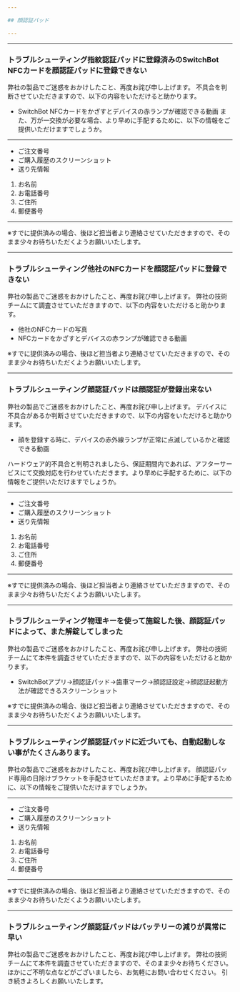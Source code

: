 ```yaml
---

## 顔認証パッド

---
```


---
### トラブルシューティング指紋認証パッドに登録済みのSwitchBot NFCカードを顔認証パッドに登録できない

弊社の製品でご迷惑をおかけしたこと、再度お詫び申し上げます。
不具合を判断させていただきますので、以下の内容をいただけると助かります。
- SwitchBot NFCカードをかざすとデバイスの赤ランプが確認できる動画
また、万が一交換が必要な場合、より早めに手配するために、以下の情報をご提供いただけますでしょうか。

---
- ご注文番号
- ご購入履歴のスクリーンショット
- 送り先情報
1. お名前
2. お電話番号
3. ご住所
4. 郵便番号

---
※すでに提供済みの場合、後ほど担当者より連絡させていただきますので、そのまま少々お待ちいただくようお願いいたします。



---
### トラブルシューティング他社のNFCカードを顔認証パッドに登録できない

弊社の製品でご迷惑をおかけしたこと、再度お詫び申し上げます。
弊社の技術チームにて調査させていただきますので、以下の内容をいただけると助かります。
- 他社のNFCカードの写真
- NFCカードをかざすとデバイスの赤ランプが確認できる動画

※すでに提供済みの場合、後ほど担当者より連絡させていただきますので、そのまま少々お待ちいただくようお願いいたします。



---
### トラブルシューティング顔認証パッドは顔認証が登録出来ない

弊社の製品でご迷惑をおかけしたこと、再度お詫び申し上げます。
デバイスに不具合があるか判断させていただきますので、以下の内容をいただけると助かります。
- 顔を登録する時に、デバイスの赤外線ランプが正常に点滅しているかと確認できる動画

ハードウェア的不具合と判明されましたら、保証期間内であれば、アフターサービスにて交換対応を行わせていただきます。より早めに手配するために、以下の情報をご提供いただけますでしょうか。

---
- ご注文番号
- ご購入履歴のスクリーンショット
- 送り先情報
1. お名前
2. お電話番号
3. ご住所
4. 郵便番号

---

※すでに提供済みの場合、後ほど担当者より連絡させていただきますので、そのまま少々お待ちいただくようお願いいたします。



---
### トラブルシューティング物理キーを使って施錠した後、顔認証パッドによって、また解錠してしまった

弊社の製品でご迷惑をおかけしたこと、再度お詫び申し上げます。
弊社の技術チームにて本件を調査させていただきますので、以下の内容をいただけると助かります。
- SwitchBotアプリ→顔認証パッド→歯車マーク→顔認証設定→顔認証起動方法が確認できるスクリーンショット

※すでに提供済みの場合、後ほど担当者より連絡させていただきますので、そのまま少々お待ちいただくようお願いいたします。



---
### トラブルシューティング顔認証パッドに近づいても、自動起動しない事がたくさんあります。

弊社の製品でご迷惑をおかけしたこと、再度お詫び申し上げます。
顔認証パッド専用の日除けブラケットを手配させていただきます。より早めに手配するために、以下の情報をご提供いただけますでしょうか。

---
- ご注文番号
- ご購入履歴のスクリーンショット
- 送り先情報
1. お名前
2. お電話番号
3. ご住所
4. 郵便番号

---

※すでに提供済みの場合、後ほど担当者より連絡させていただきますので、そのまま少々お待ちいただくようお願いいたします。



---
### トラブルシューティング顔認証パッドはバッテリーの減りが異常に早い

弊社の製品でご迷惑をおかけしたこと、再度お詫び申し上げます。
弊社の技術チームにて本件を調査させていただきますので、そのまま少々お待ちください。
ほかにご不明な点などがございましたら、お気軽にお問い合わせください。
引き続きよろしくお願いいたします。



